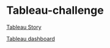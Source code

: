 # Tableau-challenge

[Tableau Story](https://public.tableau.com/app/profile/anjuli.gairola/viz/citibikestory_16786578487370/Story1?publish=yes)

[Tableau dashboard](https://public.tableau.com/app/profile/anjuli.gairola/viz/citibikedashboard_16786578047380/Dashboard1)
